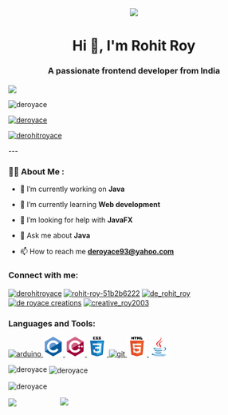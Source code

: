 <!-- ### Hi there 👋 I'm Rohit Roy from SXC, Calcutta.


<!-- **DeRoyace/DeRoyace** is a ✨ _special_ ✨ repository because its `README.md` (this file) appears on your GitHub profile. -->

<!-- Here are some ideas to get you started: 

- 🔭 I’m currently working on ... Java
- 🌱 I’m currently learning ... Web Development
- 👯 I’m looking to collaborate on ... Web Development
- 🤔 I’m looking for help with ... JavaFX
- 💬 Ask me about ... Anything
- 📫 How to reach me: ... https://royscodinghub.blogspot.com/
- 😄 Pronouns: ... He/Him
- ⚡ Fun fact: ... Life is painful while using TURBO C++ still some guys uses it...

 -->
 
<!--  Adding Giphy:  -->
<div id="header" align="center">
  <img src="https://media.giphy.com/media/M9gbBd9nbDrOTu1Mqx/giphy.gif" width="100"/>
</div>
<!-- end of giphy -->
 
 <h1 align="center">Hi 👋, I'm Rohit Roy</h1>
<h3 align="center">A passionate frontend developer from India</h3>


<img align="center" src="https://media.giphy.com/media/RbDKaczqWovIugyJmW/giphy.gif" />


<p align="left"> <img src="https://komarev.com/ghpvc/?username=deroyace&label=Profile%20views&color=0e75b6&style=flat" alt="deroyace" /> </p>

<p align="left"> <a href="https://github.com/ryo-ma/github-profile-trophy"><img src="https://github-profile-trophy.vercel.app/?username=deroyace" alt="deroyace" /></a> </p>

<p align="left"> <a href="https://twitter.com/derohitroyace" target="blank"><img src="https://img.shields.io/twitter/follow/derohitroyace?logo=twitter&style=for-the-badge" alt="derohitroyace" /></a> </p>
---

### :woman_technologist: About Me :
- 🔭 I’m currently working on **Java**

- 🌱 I’m currently learning **Web development**

- 🤝 I’m looking for help with **JavaFX**

- 💬 Ask me about **Java**

- 📫 How to reach me **deroyace93@yahoo.com**

<h3 align="left">Connect with me:</h3>
<p align="left">
<a href="https://twitter.com/derohitroyace" target="blank"><img align="center" src="https://raw.githubusercontent.com/rahuldkjain/github-profile-readme-generator/master/src/images/icons/Social/twitter.svg" alt="derohitroyace" height="30" width="40" /></a>
<a href="https://linkedin.com/in/rohit-roy-51b2b6222" target="blank"><img align="center" src="https://raw.githubusercontent.com/rahuldkjain/github-profile-readme-generator/master/src/images/icons/Social/linked-in-alt.svg" alt="rohit-roy-51b2b6222" height="30" width="40" /></a>
<a href="https://instagram.com/de_rohit_roy" target="blank"><img align="center" src="https://raw.githubusercontent.com/rahuldkjain/github-profile-readme-generator/master/src/images/icons/Social/instagram.svg" alt="de_rohit_roy" height="30" width="40" /></a>
<a href="https://www.youtube.com/c/de royace creations" target="blank"><img align="center" src="https://raw.githubusercontent.com/rahuldkjain/github-profile-readme-generator/master/src/images/icons/Social/youtube.svg" alt="de royace creations" height="30" width="40" /></a>
<a href="https://www.hackerrank.com/creative_roy2003" target="blank"><img align="center" src="https://raw.githubusercontent.com/rahuldkjain/github-profile-readme-generator/master/src/images/icons/Social/hackerrank.svg" alt="creative_roy2003" height="30" width="40" /></a>
</p>

<h3 align="left">Languages and Tools:</h3>
<p align="left"> <a href="https://www.arduino.cc/" target="_blank" rel="noreferrer"> <img src="https://cdn.worldvectorlogo.com/logos/arduino-1.svg" alt="arduino" width="40" height="40"/> </a> <a href="https://www.cprogramming.com/" target="_blank" rel="noreferrer"> <img src="https://raw.githubusercontent.com/devicons/devicon/master/icons/c/c-original.svg" alt="c" width="40" height="40"/> </a> <a href="https://www.w3schools.com/cpp/" target="_blank" rel="noreferrer"> <img src="https://raw.githubusercontent.com/devicons/devicon/master/icons/cplusplus/cplusplus-original.svg" alt="cplusplus" width="40" height="40"/> </a> <a href="https://www.w3schools.com/css/" target="_blank" rel="noreferrer"> <img src="https://raw.githubusercontent.com/devicons/devicon/master/icons/css3/css3-original-wordmark.svg" alt="css3" width="40" height="40"/> </a> <a href="https://git-scm.com/" target="_blank" rel="noreferrer"> <img src="https://www.vectorlogo.zone/logos/git-scm/git-scm-icon.svg" alt="git" width="40" height="40"/> </a> <a href="https://www.w3.org/html/" target="_blank" rel="noreferrer"> <img src="https://raw.githubusercontent.com/devicons/devicon/master/icons/html5/html5-original-wordmark.svg" alt="html5" width="40" height="40"/> </a> <a href="https://www.java.com" target="_blank" rel="noreferrer"> <img src="https://raw.githubusercontent.com/devicons/devicon/master/icons/java/java-original.svg" alt="java" width="40" height="40"/> </a> </p>

<p><img align="left" src="https://github-readme-stats.vercel.app/api/top-langs?username=deroyace&show_icons=true&locale=en&layout=compact" alt="deroyace" /></p>

<p>&nbsp;<img align="center" src="https://github-readme-stats.vercel.app/api?username=deroyace&show_icons=true&locale=en" alt="deroyace" /></p>

<p><img align="center" src="https://github-readme-streak-stats.herokuapp.com/?user=deroyace&" alt="deroyace" /></p>

<img align="center" src="https://media.giphy.com/media/yYSSBtDgbbRzq/giphy.gif" width="400" />
<img align="right" src="https://media.giphy.com/media/FoVzfcqCDSb7zCynOp/giphy.gif" width="400" />
